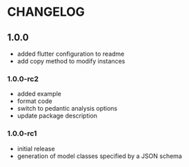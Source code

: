 # CHANGELOG

## 1.0.0
- added flutter configuration to readme
- add copy method to modify instances

### 1.0.0-rc2
- added example
- format code
- switch to pedantic analysis options
- update package description

### 1.0.0-rc1
- initial release
- generation of model classes specified by a JSON schema